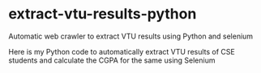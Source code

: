 # extract-vtu-results-python
Automatic web crawler to extract VTU results using Python and selenium

Here is my Python code to automatically extract VTU results of CSE students and calculate the CGPA for the same using Selenium
